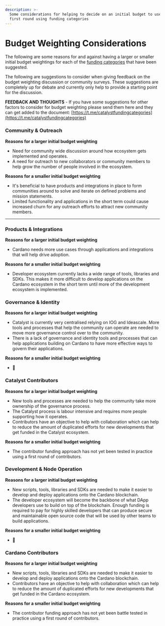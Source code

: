 ```yaml
---
description: >-
  Some considerations for helping to decide on an initial budget to use for a
  first round using funding categories
---
```


# Budget Weighting Considerations

The following are some reasons for and against having a larger or smaller initial budget weightings for each of the [funding categories](../funding-categories/categories/) that have been suggested.&#x20;

The following are suggestions to consider when giving feedback on the budget weighting discussion or community surveys. These suggestions are completely up for debate and currently only help to provide a starting point for the discussion.&#x20;



**FEEDBACK AND THOUGHTS** - If you have some suggestions for other factors to consider for budget weighting please send them here and they can get added to the document: [https://t.me/catalystfundingcategories](https://t.me/catalystfundingcategories)



### Community & Outreach

**Reasons for a larger initial budget weighting**

* Need for community wide discussion around how ecosystem gets implemented and operates.
* A need for outreach to new collaborators or community members to help grow the number of people involved in the ecosystem.

**Reasons for a smaller initial budget weighting**

* It's beneficial to have products and integrations in place to form communities around to solve and iterate on defined problems and mission statements.
* Limited functionality and applications in the short term could cause increased churn for any outreach efforts to attract new community members.

****

### **Products & Integrations**

**Reasons for a larger initial budget weighting**

* Cardano needs more use cases through applications and integrations that will help drive adoption.

**Reasons for a smaller initial budget weighting**

* Developer ecosystem currently lacks a wide range of tools, libraries and SDKs. This makes it more difficult to develop applications on the Cardano ecosystem in the short term until more of the development ecosystem is implemented.



### Governance & Identity

**Reasons for a larger initial budget weighting**

* Catalyst is currently very centralised relying on IOG and Ideascale. More tools and processes that help the community can operate are needed to move more governance control over to the community.
* There is a lack of governance and identity tools and processes that can help applications building on Cardano to have more effective ways to govern their applications.

**Reasons for a smaller initial budget weighting**

* :thinking:



### Catalyst Contributors

**Reasons for a larger initial budget weighting**

* New tools and processes are needed to help the community take more ownership of the governance process.
* The Catalyst process is labour intensive and requires more people supporting how it operates.
* Contributors have an objective to help with collaboration which can help to reduce the amount of duplicated efforts for new developments that get funded in the Catalyst ecosystem.

**Reasons for a smaller initial  budget weighting**

* The contributor funding approach has not yet been tested in practice using a first round of contributors.



### Development & Node Operation

**Reasons for a larger initial budget weighting**

* New scripts, tools, libraries and SDKs are needed to make it easier to develop and deploy applications onto the Cardano blockchain.
* The developer ecosystem will become the backbone of what DApp developers use to build on top of the blockchain. Enough funding is required to pay for highly skilled developers that can produce secure and maintainable open source code that will be used by other teams to build applications.

**Reasons for a smaller initial budget weighting**

* :thinking:



### Cardano Contributors

**Reasons for a larger initial budget weighting**

* New scripts, tools, libraries and SDKs are needed to make it easier to develop and deploy applications onto the Cardano blockchain.
* Contributors have an objective to help with collaboration which can help to reduce the amount of duplicated efforts for new developments that get funded in the Cardano ecosystem.

**Reasons for a smaller initial budget weighting**

* The contributor funding approach has not yet been battle tested in practice using a first round of contributors.
